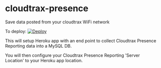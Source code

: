 # cloudtrax-presence
Save data posted from your cloudtrax WiFi network

To deploy:
[![Deploy](https://www.herokucdn.com/deploy/button.svg)](https://heroku.com/deploy)

This will setup Heroku app with an end point to collect Cloudtrax Presence Reporting data into a MySQL DB.

You will then configure your Cloudtrax Presence Reporting 'Server Location' to your Heroku app location.